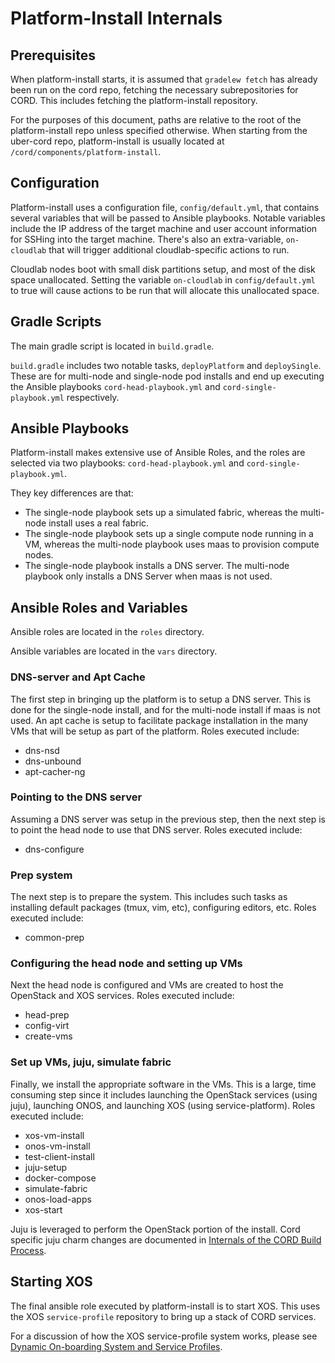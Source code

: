 # Platform-Install Internals

## Prerequisites

When platform-install starts, it is assumed that `gradelew fetch` has already been run on the cord repo, fetching the necessary subrepositories for CORD. This includes fetching the platform-install repository.

For the purposes of this document, paths are relative to the root of the platform-install repo unless specified otherwise. When starting from the uber-cord repo, platform-install is usually located at `/cord/components/platform-install`.

## Configuration

Platform-install uses a configuration file, `config/default.yml`, that contains several variables that will be passed to Ansible playbooks. Notable variables include the IP address of the target machine and user account information for SSHing into the target machine. There's also an extra-variable, `on-cloudlab` that will trigger additional cloudlab-specific actions to run.

Cloudlab nodes boot with small disk partitions setup, and most of the disk space unallocated. Setting the variable `on-cloudlab` in `config/default.yml` to true will cause actions to be run that will allocate this unallocated space. 

## Gradle Scripts

The main gradle script is located in `build.gradle`. 

`build.gradle` includes two notable tasks, `deployPlatform` and `deploySingle`. These are for multi-node and single-node pod installs and end up executing the Ansible playbooks `cord-head-playbook.yml` and `cord-single-playbook.yml` respectively. 

## Ansible Playbooks

Platform-install makes extensive use of Ansible Roles, and the roles are selected via two playbooks: `cord-head-playbook.yml` and `cord-single-playbook.yml`. 

They key differences are that:
* The single-node playbook sets up a simulated fabric, whereas the multi-node install uses a real fabric.
* The single-node playbook sets up a single compute node running in a VM, whereas the multi-node playbook uses maas to provision compute nodes.
* The single-node playbook installs a DNS server. The multi-node playbook only installs a DNS Server when maas is not used. 

## Ansible Roles and Variables

Ansible roles are located in the `roles` directory.

Ansible variables are located in the `vars` directory. 

### DNS-server and Apt Cache

The first step in bringing up the platform is to setup a DNS server. This is done for the single-node install, and for the multi-node install if maas is not used. An apt cache is setup to facilitate package installation in the many VMs that will be setup as part of the platform. Roles executed include:

* dns-nsd
* dns-unbound
* apt-cacher-ng

### Pointing to the DNS server

Assuming a DNS server was setup in the previous step, then the next step is to point the head node to use that DNS server. Roles executed include:

* dns-configure

### Prep system

The next step is to prepare the system. This includes such tasks as installing default packages (tmux, vim, etc), configuring editors, etc. Roles executed include:

* common-prep

### Configuring the head node and setting up VMs

Next the head node is configured and VMs are created to host the OpenStack and XOS services. Roles executed include:

* head-prep
* config-virt
* create-vms

### Set up VMs, juju, simulate fabric

Finally, we install the appropriate software in the VMs. This is a large, time consuming step since it includes launching the OpenStack services (using juju), launching ONOS, and launching XOS (using service-platform). Roles executed include:

* xos-vm-install
* onos-vm-install
* test-client-install
* juju-setup
* docker-compose
* simulate-fabric
* onos-load-apps
* xos-start

Juju is leveraged to perform the OpenStack portion of the install. Cord specific juju charm changes are documented in [Internals of the CORD Build Process](https://wiki.opencord.org/display/CORD/Internals+of+the+CORD+Build+Process).

## Starting XOS

The final ansible role executed by platform-install is to start XOS. This uses the XOS `service-profile` repository to bring up a stack of CORD services. 

For a discussion of how the XOS service-profile system works, please see [Dynamic On-boarding System and Service Profiles](https://wiki.opencord.org/display/CORD/Dynamic+On-boarding+System+and+Service+Profiles). 